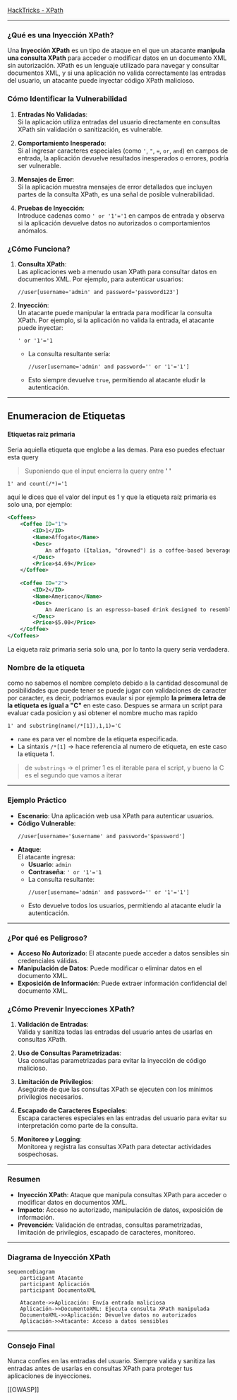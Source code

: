 [HackTricks - XPath](https://book.hacktricks.wiki/en/pentesting-web/xpath-injection.html)

---
### **¿Qué es una Inyección XPath?**

Una **Inyección XPath** es un tipo de ataque en el que un atacante **manipula una consulta XPath** para acceder o modificar datos en un documento XML sin autorización. XPath es un lenguaje utilizado para navegar y consultar documentos XML, y si una aplicación no valida correctamente las entradas del usuario, un atacante puede inyectar código XPath malicioso.

### **Cómo Identificar la Vulnerabilidad**

1. **Entradas No Validadas**:  
   Si la aplicación utiliza entradas del usuario directamente en consultas XPath sin validación o sanitización, es vulnerable.

2. **Comportamiento Inesperado**:  
   Si al ingresar caracteres especiales (como `'`, `"`, `=`, `or`, `and`) en campos de entrada, la aplicación devuelve resultados inesperados o errores, podría ser vulnerable.

3. **Mensajes de Error**:  
   Si la aplicación muestra mensajes de error detallados que incluyen partes de la consulta XPath, es una señal de posible vulnerabilidad.

4. **Pruebas de Inyección**:  
   Introduce cadenas como `' or '1'='1` en campos de entrada y observa si la aplicación devuelve datos no autorizados o comportamientos anómalos.

### **¿Cómo Funciona?**

1. **Consulta XPath**:  
   Las aplicaciones web a menudo usan XPath para consultar datos en documentos XML. Por ejemplo, para autenticar usuarios:
   ```xpath
   //user[username='admin' and password='password123']
   ```

2. **Inyección**:  
   Un atacante puede manipular la entrada para modificar la consulta XPath. Por ejemplo, si la aplicación no valida la entrada, el atacante puede inyectar:
   ```xpath
   ' or '1'='1
   ```
   - La consulta resultante sería:
     ```xpath
     //user[username='admin' and password='' or '1'='1']
     ```
   - Esto siempre devuelve `true`, permitiendo al atacante eludir la autenticación.


---
## Enumeracion de Etiquetas

#### Etiquetas raiz primaria

Seria aquiella etiqueta que englobe a las demas. Para eso puedes efectuar esta query 
> Suponiendo que el input encierra la query entre **'   '**

```xpath
1' and count(/*)='1
```
aquí le dices que  el valor del input es 1 y que la etiqueta raíz primaria es solo una, por ejemplo:

```xml
<Coffees>
	<Coffee ID="1">
		<ID>1</ID>
		<Name>Affogato</Name>
		<Desc>
			An affogato (Italian, "drowned") is a coffee-based beverage. It usually takes the form of a scoop of vanilla gelato or ice cream topped with a shot of hot espresso. Some variations also include a shot of Amaretto or other liqueur.
		</Desc>
		<Price>$4.69</Price>
	</Coffee>
	
	<Coffee ID="2">
		<ID>2</ID>
		<Name>Americano</Name>
		<Desc>
			An Americano is an espresso-based drink designed to resemble coffee brewed in a drip filter, considered popular in the United States of America. This drink consists of a single or double-shot of espresso combined with up to four or five ounces of hot water in a two-demitasse cup.
		</Desc>
		<Price>$5.00</Price>
	</Coffee>
</Coffees>
```

La eiqueta raiz primaria seria solo una, por lo tanto la query seria verdadera.

### Nombre de la etiqueta

como no sabemos el nombre completo debido a la cantidad descomunal de posibilidades que puede tener se puede jugar con validaciones de caracter por caracter, es decir, podriamos evaular si por ejemplo **la primera letra de la etiqueta es igual a "C"** en este caso. Despues se armara un script para evaluar cada posicion y asi obtener el nombre mucho mas rapido

```
1' and substring(name(/*[1]),1,1)='C
```

- `name` es para ver el nombre de la etiqueta especificada.
- La sintaxis `/*[1]` -> hace referencia al numero de etiqueta, en este caso la etiqueta 1.

> de `substrings` -> el primer 1 es el iterable para el script, y bueno la C es el segundo que vamos a iterar


---

### **Ejemplo Práctico**

- **Escenario**: Una aplicación web usa XPath para autenticar usuarios.
- **Código Vulnerable**:
  ```xpath
  //user[username='$username' and password='$password']
  ```
- **Ataque**:  
  El atacante ingresa:
  - **Usuario**: `admin`
  - **Contraseña**: `' or '1'='1`
  - La consulta resultante:
    ```xpath
    //user[username='admin' and password='' or '1'='1']
    ```
  - Esto devuelve todos los usuarios, permitiendo al atacante eludir la autenticación.

---

### **¿Por qué es Peligroso?**

- **Acceso No Autorizado**: El atacante puede acceder a datos sensibles sin credenciales válidas.
- **Manipulación de Datos**: Puede modificar o eliminar datos en el documento XML.
- **Exposición de Información**: Puede extraer información confidencial del documento XML.

### **¿Cómo Prevenir Inyecciones XPath?**

1. **Validación de Entradas**:  
   Valida y sanitiza todas las entradas del usuario antes de usarlas en consultas XPath.

2. **Uso de Consultas Parametrizadas**:  
   Usa consultas parametrizadas para evitar la inyección de código malicioso.

3. **Limitación de Privilegios**:  
   Asegúrate de que las consultas XPath se ejecuten con los mínimos privilegios necesarios.

4. **Escapado de Caracteres Especiales**:  
   Escapa caracteres especiales en las entradas del usuario para evitar su interpretación como parte de la consulta.

5. **Monitoreo y Logging**:  
   Monitorea y registra las consultas XPath para detectar actividades sospechosas.

---

### **Resumen**

- **Inyección XPath**: Ataque que manipula consultas XPath para acceder o modificar datos en documentos XML.
- **Impacto**: Acceso no autorizado, manipulación de datos, exposición de información.
- **Prevención**: Validación de entradas, consultas parametrizadas, limitación de privilegios, escapado de caracteres, monitoreo.

---

### **Diagrama de Inyección XPath**

```mermaid
sequenceDiagram
    participant Atacante
    participant Aplicación
    participant DocumentoXML

    Atacante->>Aplicación: Envía entrada maliciosa
    Aplicación->>DocumentoXML: Ejecuta consulta XPath manipulada
    DocumentoXML->>Aplicación: Devuelve datos no autorizados
    Aplicación->>Atacante: Acceso a datos sensibles
```

---

### **Consejo Final**

Nunca confíes en las entradas del usuario. Siempre valida y sanitiza las entradas antes de usarlas en consultas XPath para proteger tus aplicaciones de inyecciones.

[[OWASP]]